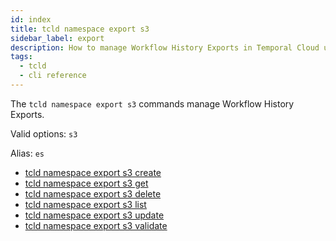 ```yaml
---
id: index
title: tcld namespace export s3
sidebar_label: export
description: How to manage Workflow History Exports in Temporal Cloud using tcld.
tags:
  - tcld
  - cli reference
---
```


The `tcld namespace export s3` commands manage Workflow History Exports.

Valid options: `s3`

Alias: `es`

- [tcld namespace export s3 create](/cloud/tcld/namespace/export/create)
- [tcld namespace export s3 get](/cloud/tcld/namespace/export/get)
- [tcld namespace export s3 delete](/cloud/tcld/namespace/export/delete)
- [tcld namespace export s3 list](/cloud/tcld/namespace/export/list)
- [tcld namespace export s3 update](/cloud/tcld/namespace/export/update)
- [tcld namespace export s3 validate](/cloud/tcld/namespace/export/validate)
